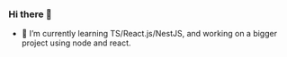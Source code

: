 ### Hi there 👋

- 🌱 I’m currently learning TS/React.js/NestJS, and working on a bigger project using node and react. 

